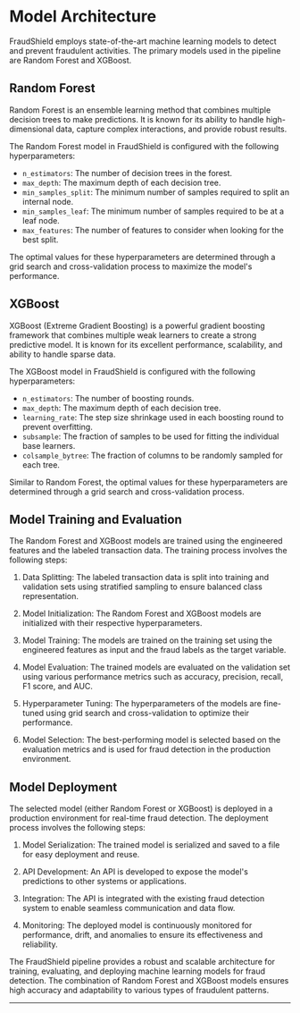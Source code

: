 # Model Architecture

FraudShield employs state-of-the-art machine learning models to detect and prevent fraudulent activities. The primary models used in the pipeline are Random Forest and XGBoost.

## Random Forest
Random Forest is an ensemble learning method that combines multiple decision trees to make predictions. It is known for its ability to handle high-dimensional data, capture complex interactions, and provide robust results.

The Random Forest model in FraudShield is configured with the following hyperparameters:
- `n_estimators`: The number of decision trees in the forest.
- `max_depth`: The maximum depth of each decision tree.
- `min_samples_split`: The minimum number of samples required to split an internal node.
- `min_samples_leaf`: The minimum number of samples required to be at a leaf node.
- `max_features`: The number of features to consider when looking for the best split.

The optimal values for these hyperparameters are determined through a grid search and cross-validation process to maximize the model's performance.

## XGBoost
XGBoost (Extreme Gradient Boosting) is a powerful gradient boosting framework that combines multiple weak learners to create a strong predictive model. It is known for its excellent performance, scalability, and ability to handle sparse data.

The XGBoost model in FraudShield is configured with the following hyperparameters:
- `n_estimators`: The number of boosting rounds.
- `max_depth`: The maximum depth of each decision tree.
- `learning_rate`: The step size shrinkage used in each boosting round to prevent overfitting.
- `subsample`: The fraction of samples to be used for fitting the individual base learners.
- `colsample_bytree`: The fraction of columns to be randomly sampled for each tree.

Similar to Random Forest, the optimal values for these hyperparameters are determined through a grid search and cross-validation process.

## Model Training and Evaluation
The Random Forest and XGBoost models are trained using the engineered features and the labeled transaction data. The training process involves the following steps:

1. Data Splitting: The labeled transaction data is split into training and validation sets using stratified sampling to ensure balanced class representation.

2. Model Initialization: The Random Forest and XGBoost models are initialized with their respective hyperparameters.

3. Model Training: The models are trained on the training set using the engineered features as input and the fraud labels as the target variable.

4. Model Evaluation: The trained models are evaluated on the validation set using various performance metrics such as accuracy, precision, recall, F1 score, and AUC.

5. Hyperparameter Tuning: The hyperparameters of the models are fine-tuned using grid search and cross-validation to optimize their performance.

6. Model Selection: The best-performing model is selected based on the evaluation metrics and is used for fraud detection in the production environment.

## Model Deployment
The selected model (either Random Forest or XGBoost) is deployed in a production environment for real-time fraud detection. The deployment process involves the following steps:

1. Model Serialization: The trained model is serialized and saved to a file for easy deployment and reuse.

2. API Development: An API is developed to expose the model's predictions to other systems or applications.

3. Integration: The API is integrated with the existing fraud detection system to enable seamless communication and data flow.

4. Monitoring: The deployed model is continuously monitored for performance, drift, and anomalies to ensure its effectiveness and reliability.

The FraudShield pipeline provides a robust and scalable architecture for training, evaluating, and deploying machine learning models for fraud detection. The combination of Random Forest and XGBoost models ensures high accuracy and adaptability to various types of fraudulent patterns.

---